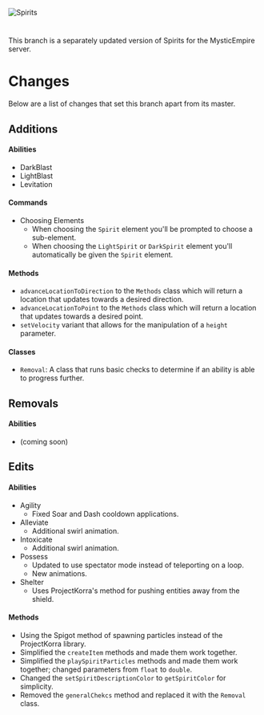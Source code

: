 ![Spirits](https://i.imgur.com/5UgocDY.jpg)
# 
This branch is a separately updated version of Spirits for the MysticEmpire server.

# Changes
Below are a list of changes that set this branch apart from its master.

## Additions
#### Abilities
- DarkBlast
- LightBlast
- Levitation
#### Commands
- Choosing Elements
  - When choosing the `Spirit` element you'll be prompted to choose a sub-element.
  - When choosing the `LightSpirit` or `DarkSpirit` element you'll automatically be given the `Spirit` element.
#### Methods
- `advanceLocationToDirection` to the `Methods` class which will return a location that updates towards a desired direction.
- `advanceLocationToPoint` to the `Methods` class which will return a location that updates towards a desired point.
- `setVelocity` variant that allows for the manipulation of a `height` parameter.
#### Classes
- `Removal`: A class that runs basic checks to determine if an ability is able to progress further.

## Removals
#### Abilities
- (coming soon)

## Edits
#### Abilities
- Agility
  - Fixed Soar and Dash cooldown applications.
- Alleviate
  - Additional swirl animation.
- Intoxicate
  - Additional swirl animation.
- Possess
  - Updated to use spectator mode instead of teleporting on a loop.
  - New animations.
- Shelter
  - Uses ProjectKorra's method for pushing entities away from the shield.
#### Methods
- Using the Spigot method of spawning particles instead of the ProjectKorra library.
- Simplified the `createItem` methods and made them work together.
- Simplified the `playSpiritParticles` methods and made them work together; changed parameters from `float` to `double`.
- Changed the `setSpiritDescriptionColor` to `getSpiritColor` for simplicity.
- Removed the `generalChekcs` method and replaced it with the `Removal` class.